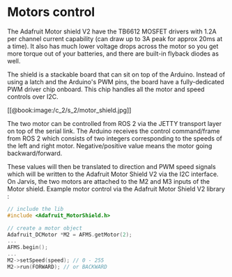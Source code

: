 # Motors control 
The Adafruit Motor shield V2 have the TB6612 MOSFET drivers with 1.2A per channel current capability (can draw up to 3A peak for approx 20ms at a time). It also has much lower voltage drops across the motor so you get more torque out of your batteries, and there are built-in flyback diodes as well. 

The shield is a stackable board that can sit on top of the Arduino.
Instead of using a latch and the Arduino's PWM pins, the board have a fully-dedicated PWM driver chip onboard. This chip handles all the motor and speed controls over I2C.

[[@book:image:/c_2/s_2/motor_shield.jpg]]

The two motor can be controlled from ROS 2 via the JETTY transport layer on top of the serial link.
The Arduino receives the control command/frame from ROS 2 which consists of  two integers corresponding to the speeds of the left and right motor. Negative/positive value means the motor going backward/forward. 

These values will then be translated to  direction and PWM speed signals which will be written to the Adafruit Motor Shield V2 via the I2C interface. On Jarvis, the two motors are attached to the M2 and M3 inputs of the Motor shield. Example motor control via the Adafruit Motor Shield V2 library :

```c
// include the lib
#include <Adafruit_MotorShield.h>

// create a motor object
Adafruit_DCMotor *M2 = AFMS.getMotor(2);
...
AFMS.begin();
...
M2->setSpeed(speed); // 0 - 255
M2->run(FORWARD); // or BACKWARD
```
